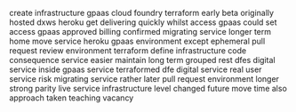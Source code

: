 create infrastructure gpaas cloud foundry terraform early beta originally hosted dxws heroku get delivering quickly whilst access gpaas could set access gpaas approved billing confirmed migrating service longer term home move service heroku gpaas environment except ephemeral pull request review environment terraform define infrastructure code consequence service easier maintain long term grouped rest dfes digital service inside gpaas service terraformed dfe digital service real user service risk migrating service rather later pull request environment longer strong parity live service infrastructure level changed future move time also approach taken teaching vacancy